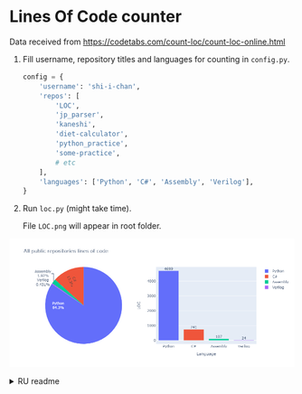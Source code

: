 # Lines Of Code counter

Data received from https://codetabs.com/count-loc/count-loc-online.html

1) Fill username, repository titles and languages for counting in `config.py`.

<ul>

```python
config = {
    'username': 'shi-i-chan',
    'repos': [
        'LOC',
        'jp_parser',
        'kaneshi',
        'diet-calculator',
        'python_practice',
        'some-practice',
        # etc
    ],
    'languages': ['Python', 'C#', 'Assembly', 'Verilog'],
}
```

</ul>

2) Run `loc.py` (might take time).

<ul>

File `LOC.png` will appear in root folder.

</ul>

![image](https://github.com/shi-i-chan/LOC/blob/main/LOC.png)

<details>
<summary>
RU readme
</summary>

Данные получены с сайта https://codetabs.com/count-loc/count-loc-online.html

1) Заполнить username, названия репозиториев и список языков программирования для подсчета в файле `config.py`.

<ul>

```python
config = {
    'username': 'shi-i-chan',
    'repos': [
        'LOC',
        'jp_parser',
        'kaneshi',
        'diet-calculator',
        'python_practice',
        'some-practice',
        # etc
    ],
    'languages': ['Python', 'C#', 'Assembly', 'Verilog'],
}
```

</ul>

2) Запустить `loc.py` (может занять какое-то время).

<ul>

В корневой папке появится файл `LOC.png`.

</ul>

![image](https://github.com/shi-i-chan/LOC/blob/main/LOC.png)

</details>
